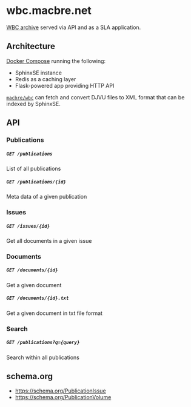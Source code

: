 # wbc.macbre.net

[WBC archive](http://www.wbc.poznan.pl/dlibra) served via API and as a SLA application.

## Architecture

[Docker Compose](https://docs.docker.com/compose/install/#/install-docker-compose) running the following:

* SphinxSE instance
* Redis as a caching layer
* Flask-powered app providing HTTP API

[`macbre/wbc`](https://github.com/macbre/wbc) can fetch and convert DJVU files to XML format that can be indexed by SphinxSE.

## API

### Publications

##### `GET /publications`

List of all publications

##### `GET /publications/{id}`

Meta data of a given publication

### Issues

##### `GET /issues/{id}`

Get all documents in a given issue

### Documents

##### `GET /documents/{id}`

Get a given document

##### `GET /documents/{id}.txt`

Get a given document in txt file format

### Search

##### `GET /publications?q={query}`

Search within all publications


## schema.org

* https://schema.org/PublicationIssue
* https://schema.org/PublicationVolume
